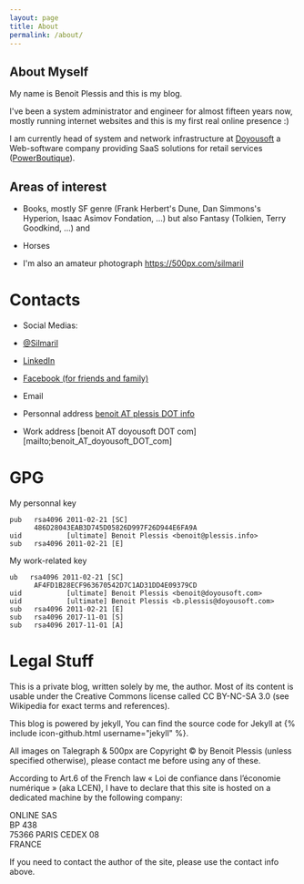 ```yaml
---
layout: page
title: About
permalink: /about/
---
```



## About Myself

My name is Benoit Plessis and this is my blog.

I've been a system administrator and engineer for almost fifteen years now, mostly running internet websites and this is my first real online presence :)

I am currently head of system and network infrastructure at [Doyousoft](https://www.doyousoft.com/) a Web-software company providing SaaS solutions for retail services ([PowerBoutique](https://www.powerboutique.com/)).

## Areas of interest

* Books, mostly SF genre (Frank Herbert's Dune, Dan Simmons's Hyperion, Isaac Asimov Fondation, ...)  but also Fantasy (Tolkien, Terry Goodkind, ...) and

* Horses

* I'm also an amateur photograph
https://500px.com/silmaril

# Contacts

* Social Medias:
 * [@Silmaril](https://twitter.com/silmaril34)
 * [LinkedIn](https://www.linkedin.com/in/benoit-plessis-4359041/ "LinkedIn Profil")
 * [Facebook (for friends and family)](https://www.facebook.com/benoit.plessis.5)

* Email
 * Personnal address [benoit AT plessis DOT info](mailto:benoit_AT_plessis_DOT_info)
 * Work address [benoit AT doyousoft DOT com][mailto;benoit_AT_doyousoft_DOT_com]

# GPG

My personnal key
```
pub   rsa4096 2011-02-21 [SC]
      486D28043EAB3D745D05826D997F26D944E6FA9A
uid           [ultimate] Benoit Plessis <benoit@plessis.info>
sub   rsa4096 2011-02-21 [E]
```

My work-related key
```
ub   rsa4096 2011-02-21 [SC]
      AF4FD1B28ECF963670542D7C1AD31DD4E09379CD
uid           [ultimate] Benoit Plessis <benoit@doyousoft.com>
uid           [ultimate] Benoit Plessis <b.plessis@doyousoft.com>
sub   rsa4096 2011-02-21 [E]
sub   rsa4096 2017-11-01 [S]
sub   rsa4096 2017-11-01 [A]
```

# Legal Stuff

This is a private blog, written solely by me, the author. Most of its content is usable under the Creative Commons license called CC BY-NC-SA 3.0 (see Wikipedia for exact terms and references).

This blog is powered by jekyll, You can find the source code for Jekyll at
{% include icon-github.html username="jekyll" %}.

All images on Talegraph & 500px are Copyright © by Benoit Plessis (unless specified otherwise), please contact me before using any of these.

According to Art.6 of the French law « Loi de confiance dans l’économie numérique » (aka LCEN), I have to declare that this site is hosted on a dedicated machine by the following company:

 ONLINE SAS  
 BP 438  
 75366 PARIS CEDEX 08  
 FRANCE  

If you need to contact the author of the site, please use the contact info above.
